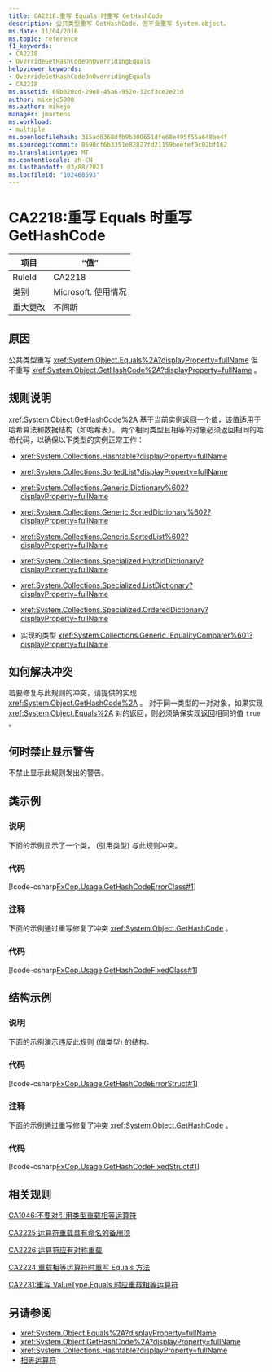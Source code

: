 ```yaml
---
title: CA2218:重写 Equals 时重写 GetHashCode
description: 公共类型重写 GetHashCode，但不会重写 System.object。
ms.date: 11/04/2016
ms.topic: reference
f1_keywords:
- CA2218
- OverrideGetHashCodeOnOverridingEquals
helpviewer_keywords:
- OverrideGetHashCodeOnOverridingEquals
- CA2218
ms.assetid: 69b020cd-29e8-45a6-952e-32cf3ce2e21d
author: mikejo5000
ms.author: mikejo
manager: jmartens
ms.workload:
- multiple
ms.openlocfilehash: 315ad6368dfb9b300651dfe68e495f55a648ae4f
ms.sourcegitcommit: 8590cf6b3351e82827fd21159beefef0c02bf162
ms.translationtype: MT
ms.contentlocale: zh-CN
ms.lasthandoff: 03/08/2021
ms.locfileid: "102468593"
---
```

# <a name="ca2218-override-gethashcode-on-overriding-equals"></a>CA2218:重写 Equals 时重写 GetHashCode

|项目|“值”|
|-|-|
|RuleId|CA2218|
|类别|Microsoft. 使用情况|
|重大更改|不间断|

## <a name="cause"></a>原因
公共类型重写 <xref:System.Object.Equals%2A?displayProperty=fullName> 但不重写 <xref:System.Object.GetHashCode%2A?displayProperty=fullName> 。

## <a name="rule-description"></a>规则说明
 <xref:System.Object.GetHashCode%2A> 基于当前实例返回一个值，该值适用于哈希算法和数据结构（如哈希表）。 两个相同类型且相等的对象必须返回相同的哈希代码，以确保以下类型的实例正常工作：

- <xref:System.Collections.Hashtable?displayProperty=fullName>

- <xref:System.Collections.SortedList?displayProperty=fullName>

- <xref:System.Collections.Generic.Dictionary%602?displayProperty=fullName>

- <xref:System.Collections.Generic.SortedDictionary%602?displayProperty=fullName>

- <xref:System.Collections.Generic.SortedList%602?displayProperty=fullName>

- <xref:System.Collections.Specialized.HybridDictionary?displayProperty=fullName>

- <xref:System.Collections.Specialized.ListDictionary?displayProperty=fullName>

- <xref:System.Collections.Specialized.OrderedDictionary?displayProperty=fullName>

- 实现的类型 <xref:System.Collections.Generic.IEqualityComparer%601?displayProperty=fullName>

## <a name="how-to-fix-violations"></a>如何解决冲突
若要修复与此规则的冲突，请提供的实现 <xref:System.Object.GetHashCode%2A> 。 对于同一类型的一对对象，如果实现 <xref:System.Object.Equals%2A> 对的返回，则必须确保实现返回相同的值 `true` 。

## <a name="when-to-suppress-warnings"></a>何时禁止显示警告
不禁止显示此规则发出的警告。

## <a name="class-example"></a>类示例

### <a name="description"></a>说明
下面的示例显示了一个类， (引用类型) 与此规则冲突。

### <a name="code"></a>代码
[!code-csharp[FxCop.Usage.GetHashCodeErrorClass#1](../code-quality/codesnippet/CSharp/ca2218-override-gethashcode-on-overriding-equals_1.cs)]

### <a name="comments"></a>注释
下面的示例通过重写修复了冲突 <xref:System.Object.GetHashCode> 。

### <a name="code"></a>代码
[!code-csharp[FxCop.Usage.GetHashCodeFixedClass#1](../code-quality/codesnippet/CSharp/ca2218-override-gethashcode-on-overriding-equals_2.cs)]

## <a name="structure-example"></a>结构示例

### <a name="description"></a>说明
下面的示例演示违反此规则 (值类型) 的结构。

### <a name="code"></a>代码
[!code-csharp[FxCop.Usage.GetHashCodeErrorStruct#1](../code-quality/codesnippet/CSharp/ca2218-override-gethashcode-on-overriding-equals_3.cs)]

### <a name="comments"></a>注释
下面的示例通过重写修复了冲突 <xref:System.Object.GetHashCode> 。

### <a name="code"></a>代码
[!code-csharp[FxCop.Usage.GetHashCodeFixedStruct#1](../code-quality/codesnippet/CSharp/ca2218-override-gethashcode-on-overriding-equals_4.cs)]

## <a name="related-rules"></a>相关规则
[CA1046:不要对引用类型重载相等运算符](/dotnet/fundamentals/code-analysis/quality-rules/ca1046)

[CA2225:运算符重载具有命名的备用项](/dotnet/fundamentals/code-analysis/quality-rules/ca2225)

[CA2226:运算符应有对称重载](/dotnet/fundamentals/code-analysis/quality-rules/ca2226)

[CA2224:重载相等运算符时重写 Equals 方法](../code-quality/ca2224.md)

[CA2231:重写 ValueType.Equals 时应重载相等运算符](/dotnet/fundamentals/code-analysis/quality-rules/ca2231)

## <a name="see-also"></a>另请参阅

- <xref:System.Object.Equals%2A?displayProperty=fullName>
- <xref:System.Object.GetHashCode%2A?displayProperty=fullName>
- <xref:System.Collections.Hashtable?displayProperty=fullName>
- [相等运算符](/dotnet/standard/design-guidelines/equality-operators)
